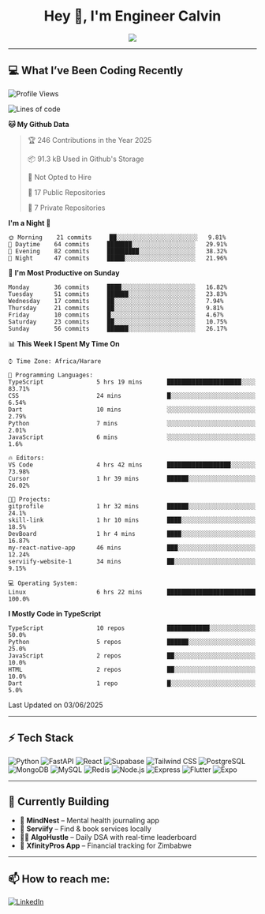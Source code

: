 <h1 align="center">Hey 👋, I'm Engineer Calvin</h1>

<p align="center">
  <img src="https://readme-typing-svg.herokuapp.com?font=Fira+Code&size=22&pause=1000&center=true&vCenter=true&width=435&lines=Code+is+life.;FastAPI+Jutsu+User;React+Ninja+in+Training;🔥+Engineer+on+a+Mission" />
</p>

---

## 💻 What I’ve Been Coding Recently

<!--START_SECTION:waka-->
![Profile Views](http://img.shields.io/badge/Profile%20Views-165-blue)

![Lines of code](https://img.shields.io/badge/From%20Hello%20World%20I%27ve%20Written-3.3%20million%20lines%20of%20code-blue)

**🐱 My Github Data** 

> 🏆 246 Contributions in the Year 2025
 > 
> 📦 91.3 kB Used in Github's Storage 
 > 
> 🚫 Not Opted to Hire
 > 
> 📜 17 Public Repositories 
 > 
> 🔑 7 Private Repositories  
 > 
**I'm a Night 🦉** 

```text
🌞 Morning    21 commits     ██░░░░░░░░░░░░░░░░░░░░░░░   9.81% 
🌆 Daytime    64 commits     ███████░░░░░░░░░░░░░░░░░░   29.91% 
🌃 Evening    82 commits     █████████░░░░░░░░░░░░░░░░   38.32% 
🌙 Night      47 commits     █████░░░░░░░░░░░░░░░░░░░░   21.96%

```
📅 **I'm Most Productive on Sunday** 

```text
Monday       36 commits     ████░░░░░░░░░░░░░░░░░░░░░   16.82% 
Tuesday      51 commits     ██████░░░░░░░░░░░░░░░░░░░   23.83% 
Wednesday    17 commits     ██░░░░░░░░░░░░░░░░░░░░░░░   7.94% 
Thursday     21 commits     ██░░░░░░░░░░░░░░░░░░░░░░░   9.81% 
Friday       10 commits     █░░░░░░░░░░░░░░░░░░░░░░░░   4.67% 
Saturday     23 commits     ██░░░░░░░░░░░░░░░░░░░░░░░   10.75% 
Sunday       56 commits     ██████░░░░░░░░░░░░░░░░░░░   26.17%

```


📊 **This Week I Spent My Time On** 

```text
⌚︎ Time Zone: Africa/Harare

💬 Programming Languages: 
TypeScript               5 hrs 19 mins       █████████████████████░░░░   83.71% 
CSS                      24 mins             █░░░░░░░░░░░░░░░░░░░░░░░░   6.54% 
Dart                     10 mins             ░░░░░░░░░░░░░░░░░░░░░░░░░   2.79% 
Python                   7 mins              ░░░░░░░░░░░░░░░░░░░░░░░░░   2.01% 
JavaScript               6 mins              ░░░░░░░░░░░░░░░░░░░░░░░░░   1.6%

🔥 Editors: 
VS Code                  4 hrs 42 mins       ██████████████████░░░░░░░   73.98% 
Cursor                   1 hr 39 mins        ██████░░░░░░░░░░░░░░░░░░░   26.02%

🐱‍💻 Projects: 
gitprofile               1 hr 32 mins        ██████░░░░░░░░░░░░░░░░░░░   24.1% 
skill-link               1 hr 10 mins        ████░░░░░░░░░░░░░░░░░░░░░   18.5% 
DevBoard                 1 hr 4 mins         ████░░░░░░░░░░░░░░░░░░░░░   16.87% 
my-react-native-app      46 mins             ███░░░░░░░░░░░░░░░░░░░░░░   12.24% 
serviify-website-1       34 mins             ██░░░░░░░░░░░░░░░░░░░░░░░   9.15%

💻 Operating System: 
Linux                    6 hrs 22 mins       █████████████████████████   100.0%

```

**I Mostly Code in TypeScript** 

```text
TypeScript               10 repos            ████████████░░░░░░░░░░░░░   50.0% 
Python                   5 repos             ██████░░░░░░░░░░░░░░░░░░░   25.0% 
JavaScript               2 repos             ██░░░░░░░░░░░░░░░░░░░░░░░   10.0% 
HTML                     2 repos             ██░░░░░░░░░░░░░░░░░░░░░░░   10.0% 
Dart                     1 repo              █░░░░░░░░░░░░░░░░░░░░░░░░   5.0%

```



 Last Updated on 03/06/2025
<!--END_SECTION:waka-->

---

## ⚡ Tech Stack

![Python](https://img.shields.io/badge/-Python-05122A?style=flat&logo=python)
![FastAPI](https://img.shields.io/badge/-FastAPI-05122A?style=flat&logo=fastapi)
![React](https://img.shields.io/badge/-React-05122A?style=flat&logo=react)
![Supabase](https://img.shields.io/badge/-Supabase-05122A?style=flat&logo=supabase)
![Tailwind CSS](https://img.shields.io/badge/-Tailwind-05122A?style=flat&logo=tailwindcss)
![PostgreSQL](https://img.shields.io/badge/-PostgreSQL-05122A?style=flat&logo=postgresql)
![MongoDB](https://img.shields.io/badge/-MongoDB-05122A?style=flat&logo=mongodb)
![MySQL](https://img.shields.io/badge/-MySQL-05122A?style=flat&logo=mysql)
![Redis](https://img.shields.io/badge/-Redis-05122A?style=flat&logo=redis)
![Node.js](https://img.shields.io/badge/-Node.js-05122A?style=flat&logo=node.js)
![Express](https://img.shields.io/badge/-Express-05122A?style=flat&logo=express)
![Flutter](https://img.shields.io/badge/-Flutter-05122A?style=flat&logo=flutter)
![Expo](https://img.shields.io/badge/-Expo-05122A?style=flat&logo=expo)

---

## 🧠 Currently Building

- 🧠 **MindNest** – Mental health journaling app
- 🧹 **Serviify** – Find & book services locally
- 🧑‍💻 **AlgoHustle** – Daily DSA with real-time leaderboard
- 💸 **XfinityPros App** – Financial tracking for Zimbabwe
  

---

## 📫 How to reach me:

[![LinkedIn](https://img.shields.io/badge/-EngineerCalvin-blue?style=flat-square&logo=Linkedin&logoColor=white)](https://linkedin.com/in/Codewizardry23)

